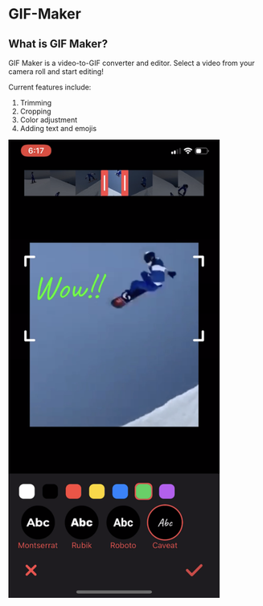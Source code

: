 # GIF-Maker

## What is GIF Maker?

GIF Maker is a video-to-GIF converter and editor. Select a video from your camera roll and start editing!

Current features include:
1. Trimming
2. Cropping
3. Color adjustment
4. Adding text and emojis

<img src="./IMG_4090.PNG" alt="preview of app" width="420">
